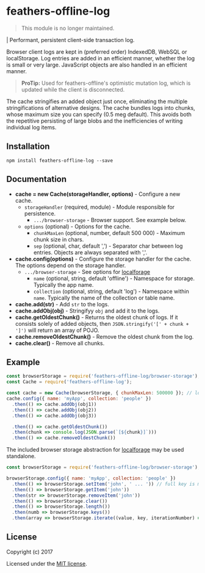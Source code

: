 # feathers-offline-log

> This module is no longer maintained.

| Performant, persistent client-side transaction log.

Browser client logs are kept in (preferred order) IndexedDB, WebSQL or localStorage.
Log entries are added in an efficient manner, whether the log is small or very large.
JavaScript objects are also handled in an efficient manner.

> **ProTip:** Used for feathers-offline's optimistic mutation log,
which is updated while the client is disconnected.

The cache stringifies an added object just once,
eliminating the multiple stringifications of alternative designs.
The cache bundles logs into chunks, whose maximum size you can specify (0.5 meg default).
This avoids both the repetitive persisting of large blobs
and the inefficiencies of writing individual log items.

## Installation

```
npm install feathers-offline-log --save
```

## Documentation

- **cache = new Cache(storageHandler, options)** - Configure a new cache.
    - `storageHandler` (required, module) - Module responsible for persistence.
        - `.../browser-storage` - Browser support. See example below.
    - `options` (optional) - Options for the cache.
        - `chunkMaxLen` (optional, number, default 500 000) - Maximum chunk size in chars.
        - `sep` (optional, char, default ',') - Separator char between log entries.
        Objects are always separated with ','.
- **cache.config(options)** - Configure the storage handler for the cache.
The options depend on the storage handler.
    - `.../browser-storage` - See options for
    [localforage](http://localforage.github.io/localForage/)
        - `name` (optional, string, default 'offline') - Namespace for storage.
        Typically the app name.
        - `collection` (optional, string, default 'log') - Namespace within `name`.
        Typically the name of the collection or table name.
- **cache.add(str)** - Add `str` to the logs.
- **cache.addObj(obj)** - Stringifyy `obj` and add it to the logs.
- **cache.getOldestChunk()** - Returns the oldest chunk of logs.
If it consists solely of added objects,
then `JSON.stringify('[' + chunk + ']')` will return an array of POJO.
- **cache.removeOldestChunk()** - Remove the oldest chunk from the log.
- **cache.clear()** - Remove all chunks.

## Example

```js
const browserStorage = require('feathers-offline-log/browser-storage');
const Cache = require('feathers-offline-log');

const cache = new Cache(browserStorage, { chunkMaxLen: 500000 }); // logs stored in 0.5 meg chunks
cache.config({ name: 'myApp', collection: 'people' })
  .then(() => cache.addObj(obj1))
  .then(() => cache.addObj(obj2))
  .then(() => cache.addObj(obj3))

  .then(() => cache.getOldestChunk()) 
  .then(chunk => console.log(JSON.parse(`[${chunk}]`))) 
  .then(() => cache.removeOldestChunk()) 
```

The included browser storage abstraction for
[localforage](http://localforage.github.io/localForage/)
may be used standalone.

```js
const browserStorage = require('feathers-offline-log/browser-storage');

browserStorage.config({ name: 'myApp', collection: 'people' })
  .then(() => browserStorage.setItem('john', ' ... ')) // full key is myApp_people/john
  .then(() => browserStorage.getItem('john'))
  .then(str => browserStorage.removeItem('john'))
  .then(() => browserStorage.clear())
  .then(() => browserStorage.length())
  .then(numb => browserStorage.keys())
  .then(array => browserStorage.iterate((value, key, iterationNumber) => { ... }));
````

## License

Copyright (c) 2017

Licensed under the [MIT license](LICENSE).
